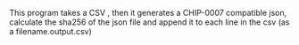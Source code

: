 This program takes a CSV ,
then it generates a CHIP-0007 compatible json, 
calculate the sha256 of the json file and append it to each line in the csv (as a filename.output.csv)
